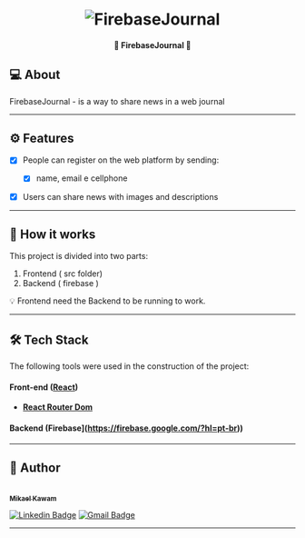 
</p>
<h1 align="center">
    <img  title="FirebaseJournal"  />
</h1>

<h4 align="center"> 
	🚧  FirebaseJournal  🚧
</h4>



## 💻 About
 
 FirebaseJournal - is a way to share news in a web journal

---

## ⚙️ Features

- [x] People can register on the web platform by sending:

  - [x] name, email e cellphone

- [x] Users can share news with images and descriptions

---

## 🚀 How it works

This project is divided into two parts:

1. Frontend ( src folder)
2. Backend ( firebase )

💡 Frontend need the Backend to be running to work.

---

## 🛠 Tech Stack

The following tools were used in the construction of the project:

#### **Front-end** ([React](https://reactjs.org/))

- **[React Router Dom](https://github.com/ReactTraining/react-router/tree/master/packages/react-router-dom)**

#### **Backend** (Firebase](https://firebase.google.com/?hl=pt-br))

---

## 🦸 Author

<a href="https://www.linkedin.com/in/mikaeldev/">
 
 <br />
 <sub><b>Mikael Kawam</b></sub></a> 
 <br />

[![Linkedin Badge](https://img.shields.io/badge/-Mikael-blue?style=flat-square&logo=Linkedin&logoColor=white&link=https://www.linkedin.com/in/mikaeldev/)](https://www.linkedin.com/in/mikaeldev/)
[![Gmail Badge](https://img.shields.io/badge/-mikaelkawam.dev@gmail.com-c14438?style=flat-square&logo=Gmail&logoColor=white&link=mailto:mikaelkawam.dev@gmail.com)](mailto:mikaelkawam.dev@gmail.com)

---
